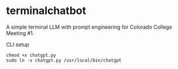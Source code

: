 # terminalchatbot
A simple terminal LLM with prompt engineering for Colorado College Meeting #1. 

CLI setup
```
chmod +x chatgpt.py
sudo ln -s chatgpt.py /usr/local/bin/chatgpt

```
